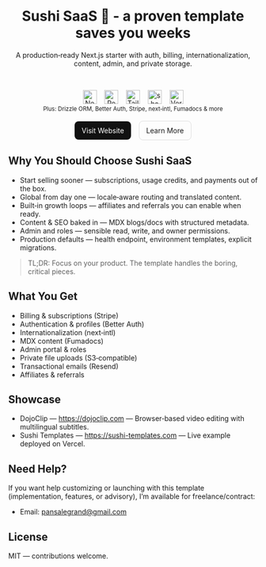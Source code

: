 <div align="center">

# Sushi SaaS 🍣 - a proven template saves you weeks

A production‑ready Next.js starter with auth, billing, internationalization, content, admin, and private storage.

<br/>

<p>
  <img alt="Next.js" src="public/imgs/logos/nextjs.svg" height="28" />
  &nbsp;&nbsp;
  <img alt="React" src="public/imgs/logos/react.svg" height="28" />
  &nbsp;&nbsp;
  <img alt="Tailwind CSS" src="public/imgs/logos/tailwindcss.svg" height="28" />
  &nbsp;&nbsp;
  <img alt="shadcn/ui" src="public/imgs/logos/shadcn.svg" height="28" />
  &nbsp;&nbsp;
  <img alt="Vercel" src="public/imgs/logos/vercel.svg" height="28" />
  <br/>
  <sub>Plus: Drizzle ORM, Better Auth, Stripe, next‑intl, Fumadocs & more</sub>
  <br/>
  <br/>
  <a href="https://sushi-templates.com" target="_blank" rel="noreferrer noopener" style="display:inline-block;padding:10px 14px;border-radius:8px;background:#111;color:#fff;text-decoration:none;">Visit Website</a>
  &nbsp;&nbsp;
  <a href="https://sushi-templates.com/en/blogs/quick-start" target="_blank" rel="noreferrer noopener" style="display:inline-block;padding:10px 14px;border-radius:8px;border:1px solid #ddd;text-decoration:none;">Learn More</a>
  <br/>
</p>

</div>




## Why You Should Choose Sushi SaaS

- Start selling sooner — subscriptions, usage credits, and payments out of the box.
- Global from day one — locale‑aware routing and translated content.
- Built‑in growth loops — affiliates and referrals you can enable when ready.
- Content & SEO baked in — MDX blogs/docs with structured metadata.
- Admin and roles — sensible read, write, and owner permissions.
- Production defaults — health endpoint, environment templates, explicit migrations.

> TL;DR: Focus on your product. The template handles the boring, critical pieces.



## What You Get

- Billing & subscriptions (Stripe)
- Authentication & profiles (Better Auth)
- Internationalization (next‑intl)
- MDX content (Fumadocs)
- Admin portal & roles
- Private file uploads (S3‑compatible)
- Transactional emails (Resend)
- Affiliates & referrals



## Showcase

- DojoClip — https://dojoclip.com — Browser‑based video editing with multilingual subtitles.
- Sushi Templates — https://sushi-templates.com — Live example deployed on Vercel.



## Need Help?

If you want help customizing or launching with this template (implementation, features, or advisory), I’m available for freelance/contract:

- Email: pansalegrand@gmail.com



## License

MIT — contributions welcome.
